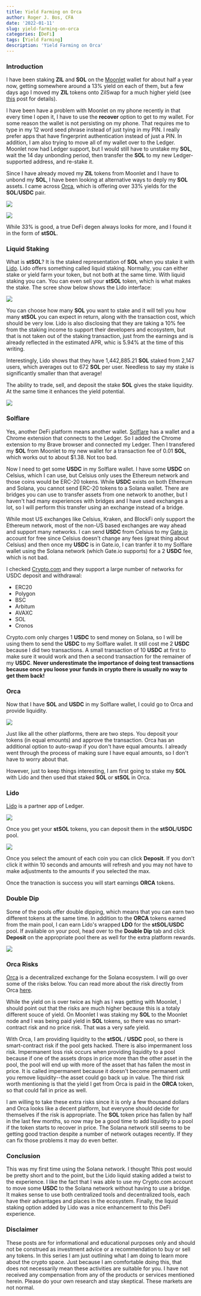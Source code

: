 ```yaml
---
title: Yield Farming on Orca
author: Roger J. Bos, CFA
date: '2022-01-11'
slug: yield-farming-on-orca
categories: [DeFi]
tags: [Yield Farming]
description: 'Yield Farming on Orca'
---
```


### Introduction

I have been staking **ZIL** and **SOL** on the [Moonlet](https://moonlet.io/) wallet for about half a year now, getting somewhere around a 13% yield on each of them, but a few days ago I moved my **ZIL** tokens onto ZilSwap for a much higher yield (see [this](https://crypto.rogerjbos.com/yield-farming-on-zilswap/) post for details).

I have been have a problem with Moonlet on my phone recently in that every time I open it, I have to use the __recover__ option to get to my wallet.  For some reason the wallet is not persisting on my phone.  That requires me to type in my 12 word seed phrase instead of just tying in my PIN.  I really prefer apps that have fingerprint authentication instead of just a PIN.  In addition,  I am also trying to move all of my wallet over to the Ledger.  Moonlet now had Ledger support, but I would still have to unstake my **SOL**, wait the 14 day unbonding period, then transfer the **SOL** to my new Ledger-supported address, and re-stake it.  

Since I have already moved my **ZIL** tokens from Moonlet and I have to unbond my **SOL**, I have been looking at alternative ways to deply my **SOL** assets.  I came across [Orca](https://www.orca.so/), which is offering over 33% yields for the **SOL**/**USDC** pair.

![](/img/orca_pools.png)

![](/img/orca_pools2.png)

While 33% is good, a true DeFi degen always looks for more, and I found it in the form of **stSOL**.  

### Liquid Staking

What is **stSOL**?  It is the staked representation of **SOL** when you stake it with [Lido](https://solana.lido.fi/).  Lido offers something called liquid staking. Normally, you can either stake or yield farm your token, but not both at the same time.  With liquid staking you can.  You can even sell your **stSOL** token, which is what makes the stake.  The scree show below shows the Lido interface:

![](/img/lido_sol.png)

You can choose how many **SOL** you want to stake and it will tell you how many **stSOL** you can expect in return, along with the transaction cost, which should be very low.  Lido is also disclosing that they are taking a 10% fee from the staking income to support their developers and ecosystem, but that is not taken out of the staking transaction, just from the earnings and is already reflected in the estimated APR, whic is 5.94% at the time of this writing.

Interestingly, Lido shows that they have 1,442,885.21 **SOL** staked from 2,147 users, which averages out to 672 **SOL** per user.  Needless to say my stake is significantly smaller than that average!

The ability to trade, sell, and deposit the stake **SOL** gives the stake liquidity.  At the same time it enhances the yield potential.

![](/img/orca_stSOL.png)


### Solflare ###

Yes, another DeFi platform means another wallet.  [Solflare](https://solflare.com/) has a wallet and a Chrome extension that connects to the Ledger.  So I added the Chrome extension to my Brave browser and connected my Ledger.  Then I transfered my **SOL** from Moonlet to my new wallet for a transaction fee of 0.01 **SOL**, which works out to about $1.38.  Not too bad.

Now I need to get some **USDC** in my Solflare wallet.  I have some **USDC** on Celsius, which I can use, but Celsius only uses the Ethereum network and those coins would be ERC-20 tokens.  While **USDC** exists on both Ethereum and Solana, you cannot send ERC-20 tokens to a Solana wallet.  There are bridges you can use to transfer assets from one network to another, but I haven't had many experiences with bridges and I have used exchanges a lot, so I will perform this transfer using an exchange instead of a bridge.  

While most US exchanges like Celsius, Kraken, and BlockFi only support the Ethereum network, most of the non-US based exchanges are way ahead and support many networks.  I can send **USDC** from Celsius to my [Gate.io](https://www.gate.io/) account for free since Celsius doesn't change any fees (great thing about Celsius) and then once my **USDC** is in Gate.io, I can tranfer it to my Solflare wallet using the Solana network (which Gate.io supports) for a 2 **USDC** fee, which is not bad.  

I checked [Crypto.com]() and they support a large number of networks for USDC deposit and withdrawal:

* ERC20
* Polygon
* BSC 
* Arbitum
* AVAXC
* SOL
* Cronos

Crypto.com only charges 1 **USDC** to send money on Solana, so I will be using them to send the **USDC** to my Solflare wallet.  It still cost me 2 **USDC** because I did two transactions.  A small transaction of 10 **USDC** at first to make sure it would work and then a second transaction for the remainer of my **USDC**.  __Never underestimate the importance of doing test transactions because once you loose your funds in crypto there is usually no way to get them back!__

### Orca ###

Now that I have **SOL** and **USDC** in my Solflare wallet, I could go to Orca and provide liquidity.

![](/img/orca_deposit.png)

Just like all the other platforms, there are two steps.  You deposit your tokens (in equal emounts) and approve the transaction.  Orca has an additional option to auto-swap if you don't have equal amounts.  I already went through the process of making sure I have equal amounts, so I don't have to worry about that.

However, just to keep things interesting, I am first going to stake my **SOL** with Lido and then used that staked **SOL** or **stSOL** in Orca.

### Lido ###

[Lido](https://solana.lido.fi/) is a partner app of Ledger.

![](/img/lido_sol_2.png)

Once you get your **stSOL** tokens, you can deposit them in the **stSOL**/**USDC** pool.  

![](/img/orca_deposit_2.png)

Once you select the amount of each coin you can click __Deposit__.  If you don't click it within 10 seconds and amounts will refresh and you may not have to make adjustments to the amounts if you selected the max.

Once the tranaction is success you will start earnings **ORCA** tokens.

### Double Dip ###

Some of the pools offer double dipping, which means that you can earn two different tokens at the same time.  In addition to the **ORCA** tokens earned from the main pool, I can earn Lido's wrapped **LDO** for the **stSOL**/**USDC** pool.  If available on your pool, head over to the __Double Dip__ tab and click __Deposit__ on the appropriate pool there as well for the extra platform rewards.

![](/img/orca_double_dip.png)

### Orca Risks ###

[Orca](https://www.orca.so/) is a decentralized exchange for the Solana ecosystem.  I will go over some of the risks below.  You can read more about the risk directly from Orca  [here](https://docs.orca.so/how-to-provide-liquidity-on-orca).

While the yield on is over twice as high as I was getting with Moonlet, I should point out that the risks are much higher because this is a totaly different souce of yield.  On Moonlet I was staking my **SOL** to the Moonlet node and I was being paid yield in **SOL** tokens, so there was no smart-contract risk and no price risk.  That was a very safe yield.

With Orca, I am providing liquidity to the **stSOL** / **USDC** pool, so there is smart-contract risk if the pool gets hacked.  There is also impermanent loss risk.  Impermanent loss risk occurs when providing liquidity to a pool because if one of the assets drops in price more than the other asset in the pool, the pool will end up with more of the asset that has fallen the most in price.  It is called impermanent because it doesn't become permanent until you remove liquidity--the asset could go back up in value.  The third risk worth mentioning is that the yield I get from Orca is paid in the **ORCA** token, so that could fall in price as well.

I am willing to take these extra risks since it is only a few thousand dollars and Orca looks like a decent platform, but everyone should decide for themselves if the risk is appropriate.  The **SOL** token price has fallen by half in the last few months, so now may be a good time to add liquidity to a pool if the token starts to recover in price.  The Solana network still seems to be getting good traction despite a number of network outages recently.  If they can fix those problems it may do even better.

### Conclusion ###

This was my first time using the Solana network.  I thought Tthis post would be  pretty short and to the point, but the Lido liquid staking added a twist to the experience.  I like the fact that I was able to use my Crypto.com account to move some **USDC** to the Solana network without having to use a bridge.  It makes sense to use both centralized tools and decentralized tools, each have their advantages and places in the ecosystem.  Finally, the liquid staking option added by Lido was a nice enhancement to this DeFi experience.

### Disclaimer ###

These posts are for informational and educational purposes only and should not be construed as investment advice or a recommendation to buy or sell any tokens.  In this series I am just outlining what I am doing to learn more about the crypto space.  Just because I am comfortable doing this, that does not necessarily mean these activities are suitable for you.  I have not received any compensation from any of the products or services mentioned herein.  Please do your own research and stay skeptical.  These markets are not normal.

